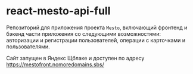 # react-mesto-api-full
Репозиторий для приложения проекта `Mesto`, включающий фронтенд и бэкенд части приложения со следующими возможностями: авторизации и регистрации пользователей, операции с карточками и пользователями.
  
Сайт запущен в Яндекс Щблаке и доступен по адресу https://mestofront.nomoredomains.sbs/
